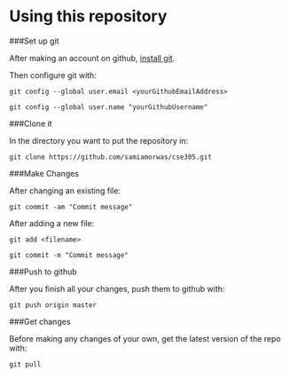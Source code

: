 Using this repository
=====================

###Set up git

After making an account on github, [install git](git-scm.com).

Then configure git with:

`git config --global user.email <yourGithubEmailAddress>`

`git config --global user.name "yourGithubUsername"`

###Clone it

In the directory you want to put the repository in:

`git clone https://github.com/samiamorwas/cse305.git`

###Make Changes

After changing an existing file:

`git commit -am "Commit message"`

After adding a new file:

`git add <filename>`

`git commit -m "Commit message"`

###Push to github

After you finish all your changes, push them to github with:

`git push origin master`

###Get changes

Before making any changes of your own, get the latest version of the repo with:

`git pull`
